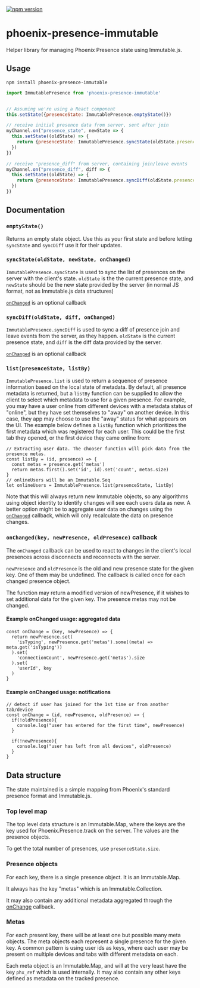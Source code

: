 [![npm version](https://badge.fury.io/js/phoenix-presence-immutable.svg)](https://badge.fury.io/js/phoenix-presence-immutable)


# phoenix-presence-immutable

Helper library for managing Phoenix Presence state using Immutable.js.

## Usage

`npm install phoenix-presence-immutable`

```javascript
import ImmutablePresence from 'phoenix-presence-immutable'


// Assuming we're using a React component
this.setState({presenceState: ImmutablePresence.emptyState()})

// receive initial presence data from server, sent after join
myChannel.on("presence_state", newState => {
  this.setState((oldState) => {
    return {presenceState: ImmutablePresence.syncState(oldState.presenceState, newState)}
  })
})

// receive "presence_diff" from server, containing join/leave events
myChannel.on("presence_diff", diff => {
  this.setState((oldState) => {
    return {presenceState: ImmutablePresence.syncDiff(oldState.presenceState, diff)}
  })
})
```

## Documentation

### `emptyState()`
Returns an empty state object. Use this as your first state and before letting
`syncState` and `syncDiff` use it for their updates.

### `syncState(oldState, newState, onChanged)`
`ImmutablePresence.syncState` is used to sync the list of presences on the server
with the client's state. `oldState` is the the current presence state, and `newState`
should be the new state provided by the server (in normal JS format, not as Immutable.js 
data structures)

[`onChanged`](#onChanged) is an optional callback

### `syncDiff(oldState, diff, onChanged)`
`ImmutablePresence.syncDiff` is used to sync a diff of presence join and leave
events from the server, as they happen. `oldState` is the current presence state, and
`diff` is the diff data provided by the server.

[`onChanged`](#onChanged) is an optional callback

### `list(presenceState, listBy)`
`ImmutablePresence.list` is used to return a sequence of presence information
based on the local state of metadata. By default, all presence
metadata is returned, but a `listBy` function can be supplied to
allow the client to select which metadata to use for a given presence.
For example, you may have a user online from different devices with
a metadata status of "online", but they have set themselves to "away"
on another device. In this case, they app may choose to use the "away"
status for what appears on the UI. The example below defines a `listBy`
function which prioritizes the first metadata which was registered for
each user. This could be the first tab they opened, or the first device
they came online from:

    // Extracting user data. The chooser function will pick data from the presence metas. 
    const listBy = (id, presence) => {
      const metas = presence.get('metas')
      return metas.first().set('id', id).set('count', metas.size)
    }
    // onlineUsers will be an Immutable.Seq
    let onlineUsers = ImmutablePresence.list(presenceState, listBy)

Note that this will always return new Immutable objects, so any algorithms
using object identity to identify changes will see each users data as new.
A better option might be to aggregate user data on changes using the
[`onChanged`](#onChanged) callback, which will only recalculate the data 
on presence changes.

### <a name="onChanged"></a>`onChanged(key, newPresence, oldPresence)` callback
The `onChanged` callback can be used to react to changes in the client's local
presences across disconnects and reconnects with the server.

`newPresence` and `oldPresence` is the old and new presence state for the given
key. One of them may be undefined. The callback is called once for each changed
presence object.

The function may return a modified version of newPresence, if it wishes to set
additional data for the given key. The presence metas may not be changed.

#### Example onChanged usage: aggregated data
```
const onChange = (key, newPresence) => {
  return newPresence.set(
    'isTyping', newPresence.get('metas').some((meta) => meta.get('isTyping'))
  ).set(
    'connectionCount', newPresence.get('metas').size
  ).set(
    'userId', key
  )
}   
```

#### Example onChanged usage: notifications
```
// detect if user has joined for the 1st time or from another tab/device
const onChange = (id, newPresence, oldPresence) => {
  if(!oldPresence){
    console.log("user has entered for the first time", newPresence)
  }
  
  if(!newPresence){
    console.log("user has left from all devices", oldPresence)
  } 
}   
```

## Data structure

The state maintained is a simple mapping from Phoenix's standard presence format
and Immutable.js.

### Top level map
The top level data structure is an Immutable.Map, where the keys are the key used for
Phoenix.Presence.track on the server. The values are the presence objects.

To get the total number of presences, use `presenceState.size`. 

### Presence objects
For each key, there is a single presence object. It is an Immutable.Map.

It always has the key "metas" which is an Immutable.Collection.

It may also contain any additional metadata aggregated through the
[onChange](#onChange) callback.

### Metas
For each present key, there will be at least one but possible many meta objects.
The meta objects each represent a single presence for the given key. A common 
pattern is using user ids as keys, where each user may be present on multiple
devices and tabs with different metadata on each.

Each meta object is an Immutable.Map, and will at the very least have the key
`phx_ref` which is used internally. It may also contain any other keys defined
as metadata on the tracked presence.

